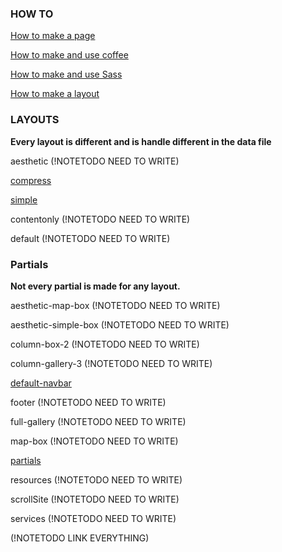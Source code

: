 ### HOW TO
[How to make a page](https://github.com/josuerojasrojas/Modulos-Design/blob/master/docs/HowToMakeAPage.md)

[How to make and use coffee](https://github.com/josuerojasrojas/Modulos-Design/blob/master/docs/HowToMakeCoffee.md)

[How to make and use Sass](https://github.com/josuerojasrojas/Modulos-Design/blob/master/docs/HowToMakeSass.md)

[How to make a layout](https://github.com/josuerojasrojas/Modulos-Design/blob/master/docs/HowToMakeALayout.md)

### LAYOUTS
__Every layout is different and is handle different in the data file__

aesthetic (!NOTETODO NEED TO WRITE)

[compress](https://github.com/josuerojasrojas/Modulos-Design/blob/master/docs/Layout-compress.md)

[simple](https://github.com/josuerojasrojas/Modulos-Design/blob/master/docs/Layout-simple.md)

contentonly (!NOTETODO NEED TO WRITE)

default (!NOTETODO NEED TO WRITE)

### Partials
__Not every partial is made for any layout.__

aesthetic-map-box (!NOTETODO NEED TO WRITE)

aesthetic-simple-box (!NOTETODO NEED TO WRITE)

column-box-2 (!NOTETODO NEED TO WRITE)

column-gallery-3 (!NOTETODO NEED TO WRITE)

[default-navbar](https://github.com/josuerojasrojas/Modulos-Design/blob/master/docs/Partials-partials.md)

footer (!NOTETODO NEED TO WRITE)

full-gallery (!NOTETODO NEED TO WRITE)

map-box (!NOTETODO NEED TO WRITE)

[partials](https://github.com/josuerojasrojas/Modulos-Design/blob/master/docs/Partials-partials.md)

resources (!NOTETODO NEED TO WRITE)

scrollSite (!NOTETODO NEED TO WRITE)

services (!NOTETODO NEED TO WRITE)


(!NOTETODO LINK EVERYTHING)
